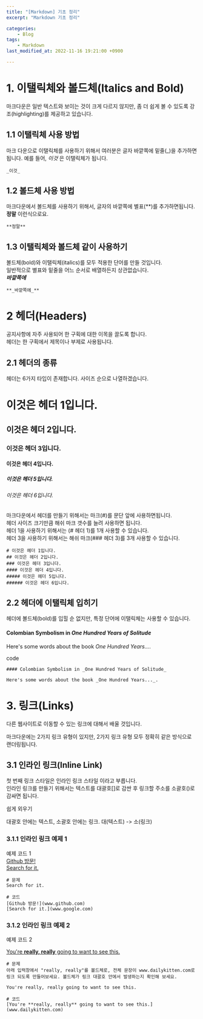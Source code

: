 ```yaml
---
title: "[Markdown] 기초 정리"
excerpt: "Markdown 기초 정리"

categories:
    - Blog
tags:
    - Markdown
last_modified_at: 2022-11-16 19:21:00 +0900

---
```


# 1. 이탤릭체와 볼드체(Italics and Bold)

마크다운은 일반 텍스트와 보이는 것이 크게 다르지 않지만, 좀 더 쉽게 볼 수 있도록 강조(highlighting)를 제공하고 있습니다.  


## 1.1 이탤릭체 사용 방법 
마크 다운으로 이탤릭체를 사용하기 위해서 여러분은 글자 바깥쪽에 밑줄(_)을 추가하면 됩니다. 예를 들어, _이것_ 은 이탤릭체가 됩니다. 
```
_이것_
```

## 1.2 볼드체 사용 방법
마크다운에서 볼드체를 사용하기 위해서, 글자의 바깥쪽에 별표(**)를 추가하면됩니다. **정말** 이런식으로요.
```
**정말**
```

## 1.3 이탤릭체와 볼드체 같이 사용하기 

볼드체(bold)와 이탤릭체(italics)를 모두 적용한 단어를 만들 것입니다.  
일반적으로 별표와 밑줄을 어느 순서로 배열하든지 상관없습니다.  
**_바깥쪽에_** 

```
**_바깥쪽에_**
```

# 2 헤더(Headers)

공지사항에 자주 사용되어 한 구획에 대한 이목을 끌도록 합니다.  
헤더는 한 구획에서 제목이나 부제로 사용됩니다. 

## 2.1 헤더의 종류 
헤더는 6가지 타입이 존재합니다. 사이즈 순으로 나열하겠습니다.

# 이것은 헤더 1입니다.
## 이것은 헤더 2입니다.
### 이것은 헤더 3입니다.
#### 이것은 헤더 4입니다.
##### 이것은 헤더 5입니다.
###### 이것은 헤더 6입니다. 

마크다운에서 헤더를 만들기 위해서는 마크(#)를 문단 앞에 사용하면됩니다.  
헤더 사이즈 크기만큼 해쉬 마크 갯수를 늘려 사용하면 됩니다.  
헤더 1을 사용하기 위해서는 (# 헤더 1)를 1개 사용할 수 있습니다.  
헤더 3을 사용하기 위해서는 해쉬 마크(### 헤더 3)를 3개 사용할 수 있습니다. 

```
# 이것은 헤더 1입니다.
## 이것은 헤더 2입니다.
### 이것은 헤더 3입니다.
#### 이것은 헤더 4입니다.
##### 이것은 헤더 5입니다.
###### 이것은 헤더 6입니다. 
```

## 2.2 헤더에 이탤릭체 입히기 
헤더에 볼드체(bold)를 입힐 순 없지만, 특정 단어에 이탤릭체는 사용할 수 있습니다.  
#### Colombian Symbolism in _One Hundred Years of Solitude_  

Here's some words about the book _One Hundred Years..._.

code 
```
#### Colombian Symbolism in _One Hundred Years of Solitude_

Here's some words about the book _One Hundred Years..._.
```


# 3. 링크(Links)
다른 웹사이트로 이동할 수 있는 링크에 대해서 배울 것입니다.

마크다운에는 2가지 링크 유형이 있지만, 2가지 링크 유형 모두 정확히 같은 방식으로 랜더링됩니다.

## 3.1 인라인 링크(Inline Link) 
첫 번째 링크 스타일은 인라인 링크 스타일 이라고 부릅니다.  
인라인 링크를 만들기 위해서는 텍스트를 대괄호[]로 감싼 후 링크할 주소를 소괄호()로 감싸면 됩니다.  

쉽게 외우기 

대괄호 안에는 텍스트, 소괄호 안에는 링크. 대(텍스트) -> 소(링크)


### 3.1.1 인라인 링크 예제 1
예제 코드 1  
[Github 방문!](www.github.com)  
[Search for it.](www.google.com)

```
# 문제 
Search for it. 

# 코드
[Github 방문!](www.github.com)
[Search for it.](www.google.com)
```

### 3.1.2 인라인 링크 예제 2
예제 코드 2  

[You're **really, really** going to want to see this.](www.dailykitten.com)

```
# 문제 
아래 입력창에서 "really, really"를 볼드체로, 전체 문장이 www.dailykitten.com로 링크 되도록 만들어보세요. 볼드체가 링크 대괄호 안에서 발생하는지 확인해 보세요.

You're really, really going to want to see this.

# 코드 
[You're **really, really** going to want to see this.](www.dailykitten.com)
```
